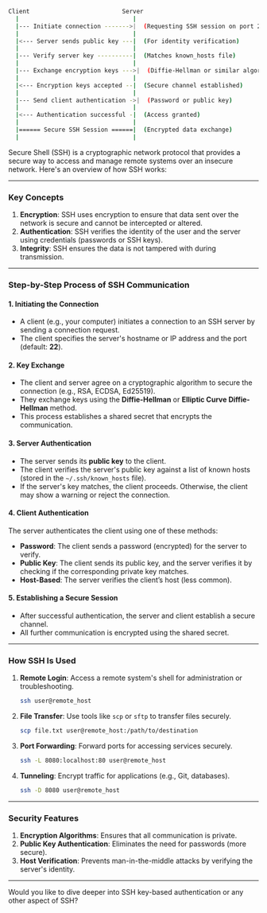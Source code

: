 ```bash
Client                          Server
  |                                |
  |--- Initiate connection ------->|  (Requesting SSH session on port 22)
  |                                |
  |<--- Server sends public key ---|  (For identity verification)
  |                                |
  |--- Verify server key ----------|  (Matches known_hosts file)
  |                                |
  |--- Exchange encryption keys --->|  (Diffie-Hellman or similar algorithm)
  |                                |
  |<--- Encryption keys accepted --|  (Secure channel established)
  |                                |
  |--- Send client authentication ->|  (Password or public key)
  |                                |
  |<--- Authentication successful -|  (Access granted)
  |                                |
  |====== Secure SSH Session ======|  (Encrypted data exchange)
  |                                |
```


  Secure Shell (SSH) is a cryptographic network protocol that provides a secure way to access and manage remote systems over an insecure network. Here's an overview of how SSH works:

---

### **Key Concepts**
1. **Encryption**: SSH uses encryption to ensure that data sent over the network is secure and cannot be intercepted or altered.
2. **Authentication**: SSH verifies the identity of the user and the server using credentials (passwords or SSH keys).
3. **Integrity**: SSH ensures the data is not tampered with during transmission.

---

### **Step-by-Step Process of SSH Communication**

#### 1. **Initiating the Connection**
   - A client (e.g., your computer) initiates a connection to an SSH server by sending a connection request.
   - The client specifies the server's hostname or IP address and the port (default: **22**).

#### 2. **Key Exchange**
   - The client and server agree on a cryptographic algorithm to secure the connection (e.g., RSA, ECDSA, Ed25519).
   - They exchange keys using the **Diffie-Hellman** or **Elliptic Curve Diffie-Hellman** method.
   - This process establishes a shared secret that encrypts the communication.

#### 3. **Server Authentication**
   - The server sends its **public key** to the client.
   - The client verifies the server's public key against a list of known hosts (stored in the `~/.ssh/known_hosts` file).
   - If the server's key matches, the client proceeds. Otherwise, the client may show a warning or reject the connection.

#### 4. **Client Authentication**
   The server authenticates the client using one of these methods:
   - **Password**: The client sends a password (encrypted) for the server to verify.
   - **Public Key**: The client sends its public key, and the server verifies it by checking if the corresponding private key matches.
   - **Host-Based**: The server verifies the client’s host (less common).

#### 5. **Establishing a Secure Session**
   - After successful authentication, the server and client establish a secure channel.
   - All further communication is encrypted using the shared secret.

---

### **How SSH Is Used**
1. **Remote Login**: Access a remote system's shell for administration or troubleshooting.
   ```bash
   ssh user@remote_host
   ```
2. **File Transfer**: Use tools like `scp` or `sftp` to transfer files securely.
   ```bash
   scp file.txt user@remote_host:/path/to/destination
   ```
3. **Port Forwarding**: Forward ports for accessing services securely.
   ```bash
   ssh -L 8080:localhost:80 user@remote_host
   ```
4. **Tunneling**: Encrypt traffic for applications (e.g., Git, databases).
   ```bash
   ssh -D 8080 user@remote_host
   ```

---

### **Security Features**
1. **Encryption Algorithms**: Ensures that all communication is private.
2. **Public Key Authentication**: Eliminates the need for passwords (more secure).
3. **Host Verification**: Prevents man-in-the-middle attacks by verifying the server's identity.

---

Would you like to dive deeper into SSH key-based authentication or any other aspect of SSH?
